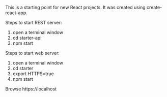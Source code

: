 This is a starting point for new React projects.
It was created using create-react-app.

Steps to start REST server:
1. open a terminal window
1. cd starter-api
1. npm start

Steps to start web server:
1. open a terminal window
1. cd starter
1. export HTTPS=true
1. npm start

Browse https://localhost

